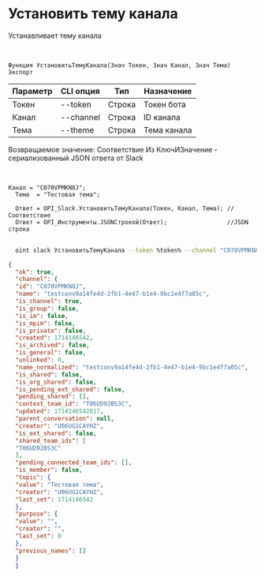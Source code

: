 ﻿---
sidebar_position: 11
---

# Установить тему канала
 Устанавливает тему канала


<br/>


`Функция УстановитьТемуКанала(Знач Токен, Знач Канал, Знач Тема) Экспорт`

  | Параметр | CLI опция | Тип | Назначение |
  |-|-|-|-|
  | Токен | --token | Строка | Токен бота |
  | Канал | --channel | Строка | ID канала |
  | Тема | --theme | Строка | Тема канала |

  
  Возвращаемое значение:   Соответствие Из КлючИЗначение - сериализованный JSON ответа от Slack

<br/>




```bsl title="Пример кода"
Канал = "C070VPMKN8J";
  Тема  = "Тестовая тема";
  
  Ответ = OPI_Slack.УстановитьТемуКанала(Токен, Канал, Тема); //Соответствие
  Ответ = OPI_Инструменты.JSONСтрокой(Ответ);                 //JSON строка
```
	


```sh title="Пример команды CLI"
    
  oint slack УстановитьТемуКанала --token %token% --channel "C070VPMKN8J" --theme "Тестовая тема"

```

```json title="Результат"
{
  "ok": true,
  "channel": {
  "id": "C070VPMKN8J",
  "name": "testconv9a14fe4d-2fb1-4e47-b1e4-9bc1e4f7a05c",
  "is_channel": true,
  "is_group": false,
  "is_im": false,
  "is_mpim": false,
  "is_private": false,
  "created": 1714146542,
  "is_archived": false,
  "is_general": false,
  "unlinked": 0,
  "name_normalized": "testconv9a14fe4d-2fb1-4e47-b1e4-9bc1e4f7a05c",
  "is_shared": false,
  "is_org_shared": false,
  "is_pending_ext_shared": false,
  "pending_shared": [],
  "context_team_id": "T06UD92BS3C",
  "updated": 1714146542817,
  "parent_conversation": null,
  "creator": "U06UG1CAYH2",
  "is_ext_shared": false,
  "shared_team_ids": [
  "T06UD92BS3C"
  ],
  "pending_connected_team_ids": [],
  "is_member": false,
  "topic": {
  "value": "Тестовая тема",
  "creator": "U06UG1CAYH2",
  "last_set": 1714146542
  },
  "purpose": {
  "value": "",
  "creator": "",
  "last_set": 0
  },
  "previous_names": []
  }
  }
```

